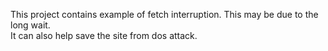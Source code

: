This project contains example of fetch interruption. This may be due to the long wait.  
It can also help save the site from dos attack. 
